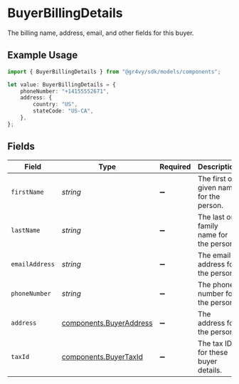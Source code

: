 # BuyerBillingDetails

The billing name, address, email, and other fields for this buyer.

## Example Usage

```typescript
import { BuyerBillingDetails } from "@gr4vy/sdk/models/components";

let value: BuyerBillingDetails = {
    phoneNumber: "+14155552671",
    address: {
        country: "US",
        stateCode: "US-CA",
    },
};
```

## Fields

| Field                                                              | Type                                                               | Required                                                           | Description                                                        | Example                                                            |
| ------------------------------------------------------------------ | ------------------------------------------------------------------ | ------------------------------------------------------------------ | ------------------------------------------------------------------ | ------------------------------------------------------------------ |
| `firstName`                                                        | *string*                                                           | :heavy_minus_sign:                                                 | The first or given name for the person.                            |                                                                    |
| `lastName`                                                         | *string*                                                           | :heavy_minus_sign:                                                 | The last or family name for the person.                            |                                                                    |
| `emailAddress`                                                     | *string*                                                           | :heavy_minus_sign:                                                 | The email address for the person.                                  |                                                                    |
| `phoneNumber`                                                      | *string*                                                           | :heavy_minus_sign:                                                 | The phone number for the person.                                   | +14155552671                                                       |
| `address`                                                          | [components.BuyerAddress](../../models/components/buyeraddress.md) | :heavy_minus_sign:                                                 | The address for the person.                                        |                                                                    |
| `taxId`                                                            | [components.BuyerTaxId](../../models/components/buyertaxid.md)     | :heavy_minus_sign:                                                 | The tax ID for these buyer details.                                |                                                                    |